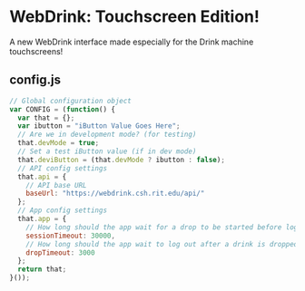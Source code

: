 WebDrink: Touchscreen Edition!
===

A new WebDrink interface made especially for the Drink machine touchscreens!

config.js
---

```javascript
// Global configuration object
var CONFIG = (function() {
  var that = {};
  var ibutton = "iButton Value Goes Here";
  // Are we in development mode? (for testing)
  that.devMode = true;
  // Set a test iButton value (if in dev mode)
  that.deviButton = (that.devMode ? ibutton : false);
  // API config settings
  that.api = {
    // API base URL
    baseUrl: "https://webdrink.csh.rit.edu/api/"
  };
  // App config settings
  that.app = {
    // How long should the app wait for a drop to be started before logging out?
    sessionTimeout: 30000,
    // How long should the app wait to log out after a drink is dropped?
    dropTimeout: 3000
  };
  return that;
}());
```
